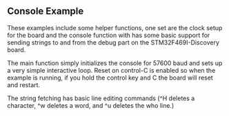 Console Example
---------------

These examples include some helper functions, one set are the
clock setup for the board and the console function with has
some basic support for sending strings to and from the debug
part on the STM32F469I-Discovery board. 

The main function simply initializes the console for 57600 
baud and sets up a very simple interactive loop. Reset on 
control-C is enabled so when the example is running, if you 
hold the control key and C the board will reset and restart.

The string fetching has basic line editing commands (^H deletes
a character, ^w deletes a word, and ^u deletes the who line.)
